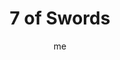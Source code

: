 ---
# basics
title     		 : "7 of Swords"
token					 : 'swords-07'
card_type			 : '' # major, minor, court
layout				 : "tarot-card"
author    		 : 'me'
one_liner 		 : "Dishonesty, presumption, sneakiness, assumptions"
alt_names			 : ['Futility', 'Guile']
images				 : ['/assets/images/tarot/rws/rw-swords-07.jpg']
keywords			 : ['dishonesty', 'presumption', 'sneakiness', 'assumptions']
url						 : 'tarot/cards/swords-07'
aliases				 : []

# password: 'foolish journey'
dropbox				 : 'https://www.dropbox.com/sh/vels7yb5vh5h36i/AAARBp3blooBfKf1Z5Pwcy7Ra?dl=0'

meaning_light  : "Refusing to do something dishonest, even when there’s no chance of ever being caught. Handling a difficult situation with finesse. Pointing out assumptions. Acting ethically in public and in private. Living a life that is beyond reproach."

meaning_shadow : "Stealing or lying. Doing whatever you can get away with, simply because you can. Looking for a way around consequences. Justifying wicked behavior by focusing on the wickedness of others. Failing to examine your own motives and prejudices."

# more detail
correspondence_planet 			: "Moon"
correspondence_astrological : "Aquarius"
correspondence_affirmation  : "I hold myself to the highest ethical standards."
correspondence_story 				: "The main character has an opportunity to win using dishonest means."

advice_relationships 	 : "If you could cheat and get away with it, would you? Your answer says a lot about you…and your sense of commitment. Secrets are toxic to healthy relationships. Act with integrity, and demand integrity in those closest to you. If you’ve wronged someone, accept the consequences."

advice_work 					 : "Embody honesty in the workplace. The smallest dishonest indulgence numbs the conscience, opening the door to larger abuses. Reign in a tendency to do as little as you can. Rather than “get by,” do your best, even if it won’t always be appreciated."

advice_spirituality 	 : "While you must not obsess on darkness, you must confront your own Shadow from time to time. To what extent do you live up to your own highest standards? In what situations is your dedication to Spirit challenged most? To gain strength, learn from your weaknesses."

advice_personal_growth : "You may fool others, but you cannot fool yourself. When you’re alone, how do you behave? Your answer will provide meaningful insights into your true character."

advice_fortune_telling : "Don’t assume people around you are worthy of your trust. Ask for an accounting of where people have been, and what they’ve been doing."

questions	: ["Do you see opportunities for short-term gains that might have long term consequences? How do you weigh the urgent versus the important?", "What assumptions am I making?", "How well-defined is my sense of ethics?", "How should I respond when I know others are breaking the rules?"]

# referenced in the symbols.toml data file
symbols	  : ['6', 'swords', 'sneaky-figure', 'tents']

# metadata
suppress_topnav : true
related_cards 	: []

---